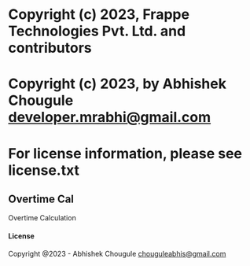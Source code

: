 # Copyright (c) 2023, Frappe Technologies Pvt. Ltd. and contributors
# Copyright (c) 2023, by Abhishek Chougule developer.mrabhi@gmail.com
# For license information, please see license.txt
## Overtime Cal

Overtime Calculation

#### License

Copyright @2023 - Abhishek Chougule chouguleabhis@gmail.com
